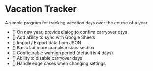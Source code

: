 # Vacation Tracker

A simple program for tracking vacation days over the course of a year.

-   [] On new year, provide dialog to confirm carryover days
-   [] Add ability to sync with Google Sheets
-   [] Import / Export data from JSON
-   [] Basic but more complete stats section
-   [] Configurable warnign period (default is 4 days)
-   [] Ability to disable carryover days
-   [] Handle edge cases when changing settings
